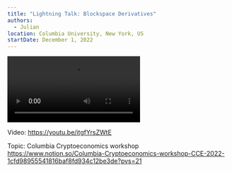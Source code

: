 ```yaml
---
title: "Lightning Talk: Blockspace Derivatives"
authors:
  - Julian
location: Columbia University, New York, US
startDate: December 1, 2022
---
```


<video src="https://youtu.be/itgfYrsZWtE"></video>

Video: <https://youtu.be/itgfYrsZWtE>

Topic: Columbia Cryptoeconomics workshop <https://www.notion.so/Columbia-Cryptoeconomics-workshop-CCE-2022-1cfd98955541816baf8fd934c12be3de?pvs=21>

